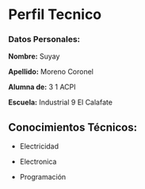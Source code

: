 # Perfil Tecnico
### Datos Personales:

**Nombre:** Suyay

**Apellido:** Moreno Coronel

**Alumna de:** 3 1 ACPI

**Escuela:** Industrial 9 El Calafate 

## Conocimientos Técnicos:

- Electricidad
  
- Electronica
  
- Programación
